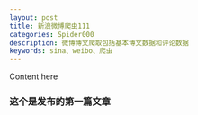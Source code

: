 ```yaml
---
layout: post
title: 新浪微博爬虫111
categories: Spider000
description: 微博博文爬取包括基本博文数据和评论数据
keywords: sina、weibo、爬虫
---
```


Content here

### 这个是发布的第一篇文章

